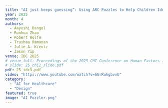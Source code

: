 ```yaml
---
title: "AI just keeps guessing”: Using ARC Puzzles to Help Children Identify Reasoning Errors in Generative AI"
year: 2025
month: 4
authors:
  - Aayushi Dangol
  - Runhua Zhao  
  - Robert Wolfe  
  - Trushaa Ramanan  
  - Julie A. Kientz  
  - Jason Yip
venue: IDC 2025
# venue_full: Proceedings of the 2025 CHI Conference on Human Factors in Computing Systems
# slide: 25_chi2_slide.pdf
pdf: 25_idc3.pdf
video: "https://www.youtube.com/watch?v=6GrRukgbvvU"
category:
  - "AI for Healthcare"
  - "Design"
featured: true
image: "AI Puzzler.png" 
---
```

